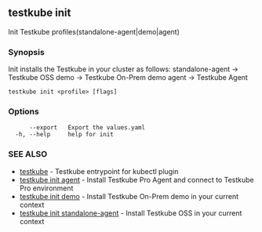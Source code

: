 ## testkube init

Init Testkube profiles(standalone-agent|demo|agent)

### Synopsis

Init installs the Testkube in your cluster as follows:
	standalone-agent -> Testkube OSS
	demo -> Testkube On-Prem demo
	agent -> Testkube Agent

```
testkube init <profile> [flags]
```

### Options

```
      --export   Export the values.yaml
  -h, --help     help for init
```

### SEE ALSO

* [testkube](testkube.md)	 - Testkube entrypoint for kubectl plugin
* [testkube init agent](testkube_init_agent.md)	 - Install Testkube Pro Agent and connect to Testkube Pro environment
* [testkube init demo](testkube_init_demo.md)	 - Install Testkube On-Prem demo in your current context
* [testkube init standalone-agent](testkube_init_standalone-agent.md)	 - Install Testkube OSS in your current context


